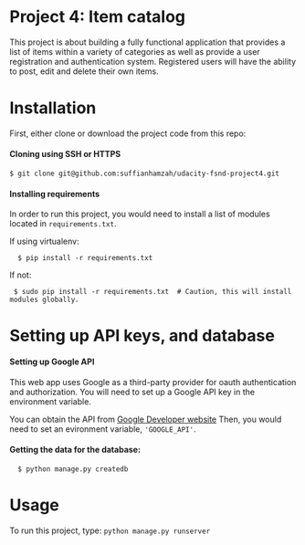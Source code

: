Project 4: Item catalog
====================================
This project is about building a fully functional application that provides a list of items within a variety of categories as well as provide a user registration and authentication system. Registered users will have the ability to post, edit and delete their own items.

# Installation
First, either clone or download the project code from this repo:

#### Cloning using SSH or HTTPS
```
$ git clone git@github.com:suffianhamzah/udacity-fsnd-project4.git
```

#### Installing requirements
In order to run this project, you would need to install a list of modules located in ```requirements.txt```.

If using virtualenv:
```
  $ pip install -r requirements.txt
```
If not:
```
 $ sudo pip install -r requirements.txt  # Caution, this will install modules globally.
```

# Setting up API keys, and database

#### Setting up Google API
This web app uses Google as a third-party provider for oauth authentication and authorization. You will need to set up a Google API key in the environment variable.

You can obtain the API from [Google Developer website](https://developers.google.com/)
Then, you would need to set an evironment variable, ```'GOOGLE_API'```.

#### Getting the data for the database:
```
  $ python manage.py createdb
```

# Usage

To run this project, type: ```python manage.py runserver```


